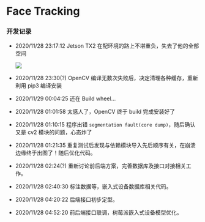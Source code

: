# Face Tracking

###  开发记录

- 2020/11/28 23:17:12 Jetson TX2 在配环境的路上不堪重负，失去了他的全部空间

    ![](https://muyun-blog-pic.oss-cn-shanghai.aliyuncs.com/Hackathon1.jpg)

- 2020/11/28 23:30(?) OpenCV 编译无数次失败后，决定清理各种缓存，重新利用 pip3 编译安装  

- 2020/11/29 00:04:25 还在 Build wheel...

- 2020/11/28 01:01:58 太感人了，OpenCV 终于 build 完成安装好了

- 2020/11/28 01:10:15 程序出错 `segmentation fault(core dump)`，随后确认又是 cv2 模块的问题，心态炸了  

- 2020/11/28 01:21:35 重复测试后发现与依赖模块导入先后顺序有关，在崩溃边缘终于出图了！随后优化代码。  

- 2020/11/28 02:24(?) 重新讨论前后端方案，完善数据库及接口对接相关工作。  

- 2020/11/28 02:40:30 标注数据等，嵌入式设备数据库相关代码。 

- 2020/11/28 04:20:22 后端接口初步定型。  

- 2020/11/28 04:52:20 前后端接口联调，树莓派嵌入式设备模型优化。  



